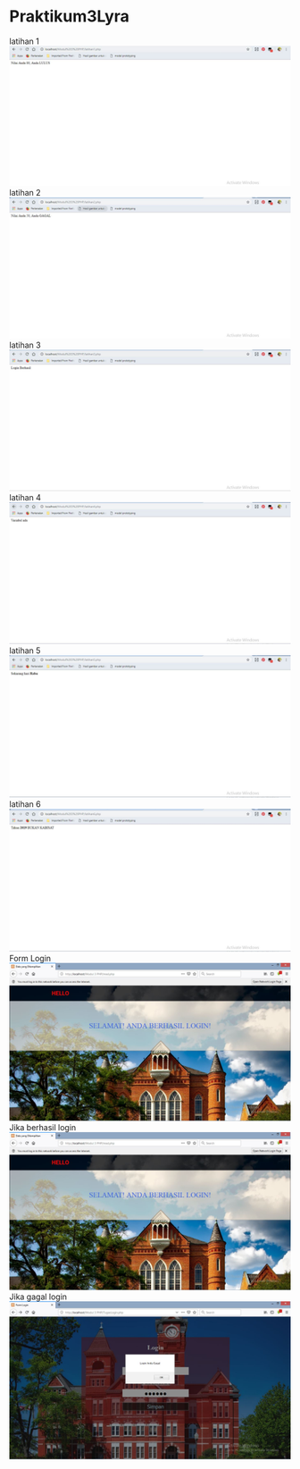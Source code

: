# Praktikum3Lyra
latihan 1
![alt text](https://github.com/lyrahrtn/Praktikum3Lyra/blob/master/latihan%201.JPG)
latihan 2
![alt text](https://github.com/lyrahrtn/Praktikum3Lyra/blob/master/latihan%202.JPG)
latihan 3
![alt text](https://github.com/lyrahrtn/Praktikum3Lyra/blob/master/latihan%203.JPG)
latihan 4
![alt text](https://github.com/lyrahrtn/Praktikum3Lyra/blob/master/latihan%204.JPG)
latihan 5
![alt text](https://github.com/lyrahrtn/Praktikum3Lyra/blob/master/latihan%205.JPG)
latihan 6
![alt text](https://github.com/lyrahrtn/Praktikum3Lyra/blob/master/latihan%206.JPG)
Form Login
![alt text](https://github.com/lyrahrtn/Praktikum3Lyra/blob/master/Tugas%20Login.JPG)
Jika berhasil login
![alt text](https://github.com/lyrahrtn/Praktikum3Lyra/blob/master/Berhasil%20login.JPG)
Jika gagal login
![alt text](https://github.com/lyrahrtn/Praktikum3Lyra/blob/master/gagal%20login.JPG)
